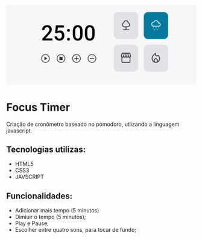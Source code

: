 ![alt text](capa.PNG)

# Focus Timer

Criação de cronômetro baseado no pomodoro, utlizando a linguagem javascript.

## Tecnologias utilizas:

- HTML5
- CSS3
- JAVSCRIPT

## Funcionalidades:

- Adicionar mais tempo (5 minutos)
- Dimiuir o tempo (5 minutos);
- Play e Pause;
- Escolher entre quatro sons, para tocar de fundo;